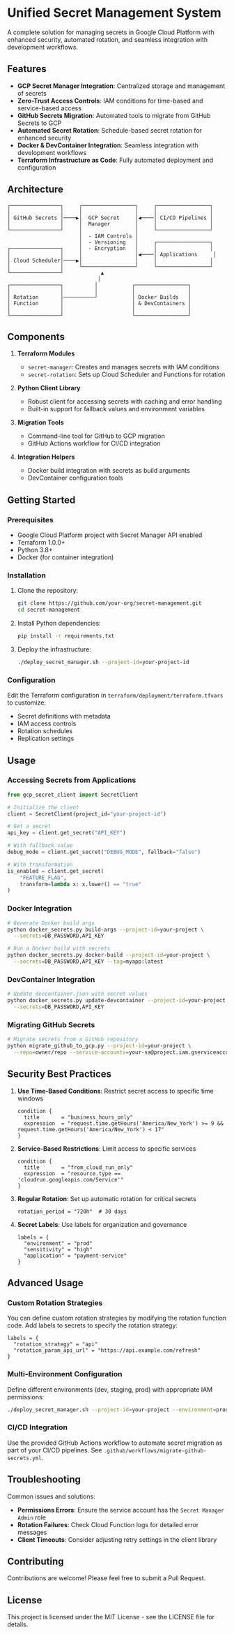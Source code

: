# Unified Secret Management System

A complete solution for managing secrets in Google Cloud Platform with enhanced security, automated rotation, and seamless integration with development workflows.

## Features

- **GCP Secret Manager Integration**: Centralized storage and management of secrets
- **Zero-Trust Access Controls**: IAM conditions for time-based and service-based access
- **GitHub Secrets Migration**: Automated tools to migrate from GitHub Secrets to GCP
- **Automated Secret Rotation**: Schedule-based secret rotation for enhanced security
- **Docker & DevContainer Integration**: Seamless integration with development workflows
- **Terraform Infrastructure as Code**: Fully automated deployment and configuration

## Architecture

```
┌────────────────┐     ┌─────────────────┐     ┌─────────────────┐
│                │     │                 │     │                 │
│ GitHub Secrets │────▶│  GCP Secret     │◀────│ CI/CD Pipelines │
│                │     │  Manager        │     │                 │
└────────────────┘     │                 │     └─────────────────┘
                       │  - IAM Controls │
                       │  - Versioning   │     ┌─────────────────┐
┌────────────────┐     │  - Encryption   │     │                 │
│                │     │                 │◀────│ Applications     │
│ Cloud Scheduler│────▶│                 │     │                 │
│                │     └─────────────────┘     └─────────────────┘
└────────────────┘            ▲
                             │
┌────────────────┐          │           ┌─────────────────┐
│                │          │           │                 │
│ Rotation       │──────────┘           │ Docker Builds   │
│ Function       │                      │ & DevContainers │
│                │                      │                 │
└────────────────┘                      └─────────────────┘
```

## Components

1. **Terraform Modules**
   - `secret-manager`: Creates and manages secrets with IAM conditions
   - `secret-rotation`: Sets up Cloud Scheduler and Functions for rotation

2. **Python Client Library**
   - Robust client for accessing secrets with caching and error handling
   - Built-in support for fallback values and environment variables

3. **Migration Tools**
   - Command-line tool for GitHub to GCP migration
   - GitHub Actions workflow for CI/CD integration

4. **Integration Helpers**
   - Docker build integration with secrets as build arguments
   - DevContainer configuration tools

## Getting Started

### Prerequisites

- Google Cloud Platform project with Secret Manager API enabled
- Terraform 1.0.0+
- Python 3.8+
- Docker (for container integration)

### Installation

1. Clone the repository:
   ```bash
   git clone https://github.com/your-org/secret-management.git
   cd secret-management
   ```

2. Install Python dependencies:
   ```bash
   pip install -r requirements.txt
   ```

3. Deploy the infrastructure:
   ```bash
   ./deploy_secret_manager.sh --project-id=your-project-id
   ```

### Configuration

Edit the Terraform configuration in `terraform/deployment/terraform.tfvars` to customize:

- Secret definitions with metadata
- IAM access controls
- Rotation schedules
- Replication settings

## Usage

### Accessing Secrets from Applications

```python
from gcp_secret_client import SecretClient

# Initialize the client
client = SecretClient(project_id="your-project-id")

# Get a secret
api_key = client.get_secret("API_KEY")

# With fallback value
debug_mode = client.get_secret("DEBUG_MODE", fallback="false")

# With transformation
is_enabled = client.get_secret(
    "FEATURE_FLAG", 
    transform=lambda x: x.lower() == "true"
)
```

### Docker Integration

```bash
# Generate Docker build args
python docker_secrets.py build-args --project-id=your-project \
  --secrets=DB_PASSWORD,API_KEY

# Run a Docker build with secrets
python docker_secrets.py docker-build --project-id=your-project \
  --secrets=DB_PASSWORD,API_KEY --tag=myapp:latest
```

### DevContainer Integration

```bash
# Update devcontainer.json with secret values
python docker_secrets.py update-devcontainer --project-id=your-project \
  --secrets=DB_PASSWORD,API_KEY
```

### Migrating GitHub Secrets

```bash
# Migrate secrets from a GitHub repository
python migrate_github_to_gcp.py --project-id=your-project \
  --repo=owner/repo --service-accounts=your-sa@project.iam.gserviceaccount.com
```

## Security Best Practices

1. **Use Time-Based Conditions**: Restrict secret access to specific time windows
   ```hcl
   condition {
     title       = "business_hours_only"
     expression  = "request.time.getHours('America/New_York') >= 9 && request.time.getHours('America/New_York') < 17"
   }
   ```

2. **Service-Based Restrictions**: Limit access to specific services
   ```hcl
   condition {
     title       = "from_cloud_run_only"
     expression  = "resource.type == 'cloudrun.googleapis.com/Service'"
   }
   ```

3. **Regular Rotation**: Set up automatic rotation for critical secrets
   ```hcl
   rotation_period = "720h"  # 30 days
   ```

4. **Secret Labels**: Use labels for organization and governance
   ```hcl
   labels = {
     "environment" = "prod"
     "sensitivity" = "high"
     "application" = "payment-service"
   }
   ```

## Advanced Usage

### Custom Rotation Strategies

You can define custom rotation strategies by modifying the rotation function code. Add labels to secrets to specify the rotation strategy:

```hcl
labels = {
  "rotation_strategy" = "api"
  "rotation_param_api_url" = "https://api.example.com/refresh"
}
```

### Multi-Environment Configuration

Define different environments (dev, staging, prod) with appropriate IAM permissions:

```bash
./deploy_secret_manager.sh --project-id=your-project --environment=prod
```

### CI/CD Integration

Use the provided GitHub Actions workflow to automate secret migration as part of your CI/CD pipelines. See `.github/workflows/migrate-github-secrets.yml`.

## Troubleshooting

Common issues and solutions:

- **Permissions Errors**: Ensure the service account has the `Secret Manager Admin` role
- **Rotation Failures**: Check Cloud Function logs for detailed error messages
- **Client Timeouts**: Consider adjusting retry settings in the client library

## Contributing

Contributions are welcome! Please feel free to submit a Pull Request.

## License

This project is licensed under the MIT License - see the LICENSE file for details.
